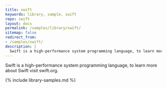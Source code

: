 ```yaml
---
title: swift
keywords: library, sample, swift
repo: swift
layout: docs
permalink: /samples/library/swift/
sitemap: false
redirect_from:
- /samples/swift/
description: |
  Swift is a high-performance system programming language, to learn more about Swift visit swift.org.
---
```


Swift is a high-performance system programming language, to learn more about Swift visit swift.org.


{% include library-samples.md %}
